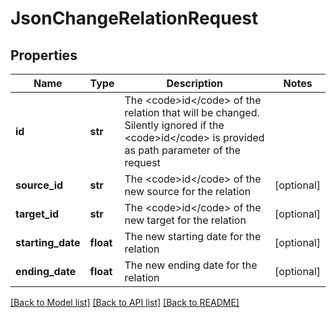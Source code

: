 # JsonChangeRelationRequest

## Properties
Name | Type | Description | Notes
------------ | ------------- | ------------- | -------------
**id** | **str** | The &lt;code&gt;id&lt;/code&gt; of the relation that will be changed. Silently ignored if the &lt;code&gt;id&lt;/code&gt; is provided as path parameter of the request | 
**source_id** | **str** | The &lt;code&gt;id&lt;/code&gt; of the new source for the relation | [optional] 
**target_id** | **str** | The &lt;code&gt;id&lt;/code&gt; of the new target for the relation | [optional] 
**starting_date** | **float** | The new starting date for the relation | [optional] 
**ending_date** | **float** | The new ending date for the relation | [optional] 

[[Back to Model list]](../README.md#documentation-for-models) [[Back to API list]](../README.md#documentation-for-api-endpoints) [[Back to README]](../README.md)



